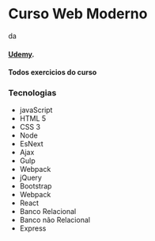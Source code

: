 <h1>Curso Web Moderno </h1>da <h4><strong><a href="https://www.udemy.com/course/curso-web/" target="_blank">Udemy</a></strong>.</h4> 

<h4>Todos exercicios do curso</h4>

<h3>Tecnologias</h3>
<ul>
    <li>javaScript</li>
    <li>HTML 5</li>
    <li>CSS 3</li>
    <li>Node</li>
    <li>EsNext</li>
    <li>Ajax</li>
    <li>Gulp</li>
    <li>Webpack</li>
    <li>jQuery</li>
    <li>Bootstrap</li>
    <li>Webpack</li>
    <li>React</li>
    <li>Banco Relacional</li>
    <li>Banco não Relacional</li>
    <li>Express</li>
</ul>
